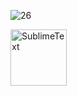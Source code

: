 ![26](https://github.com/Sulaimannabdul/FUNK74R3/assets/151133481/b24e1198-2992-4810-80f2-d5475bf834dd)

<a href="https://www.kali.org/tools/nikto/">
    <img align="center" alt="SublimeText" width="90px" style="padding-right:10px;" src="https://www.kali.org/tools/nikto/images/nikto-logo.svg" /></a>
